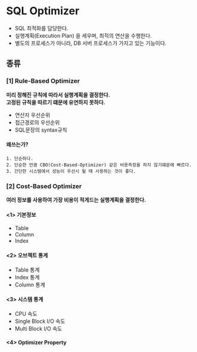 # SQL Optimizer
- SQL 최적화를 담당한다.
- 실행계획(Execution Plan) 을 세우며, 최적의 연산을 수행한다.
- 별도의 프로세스가 아니라, DB 서버 프로세스가 가지고 있는 기능이다.

## 종류

### [1] Rule-Based Optimizer
**미리 정해진 규칙에 따라서 실행계획을 결정한다.**   
**고정된 규칙을 따르기 떄문에 유연하지 못하다.**
- 연산자 우선순위
- 접근경로의 우선순위
- SQL문장의 syntax규칙

#### 왜쓰는가?
```text
1. 단순하다.
2. 단순한 만큼 CBO(Cost-Based-Optimizer) 같은 비용측정을 하지 않기떄문에 빠르다.
3. 간단한 시스템에서 성능이 우선시 될 때 사용하는 것이 좋다.
```
### [2] Cost-Based Optimizer
**여러 정보를 사용하여 가장 비용이 적게드는 실행계획을 결정한다.**
#### <1> 기본정보
- Table
- Column
- Index

#### <2> 오브젝트 통계
- Table 통계
- Index 통계
- Column 통계

#### <3> 시스템 통계
- CPU 속도
- Single Block I/O 속도
- Multi Block I/O 속도

#### <4> Optimizer Property
